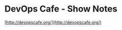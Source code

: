 <!--
id: 786064824
link: http://tumblr.atmos.org/post/786064824/devops-cafe-show-notes
slug: devops-cafe-show-notes
date: Thu Jul 08 2010 11:31:47 GMT-0700 (PDT)
publish: 2010-07-08
tags: 
title: DevOps Cafe - Show Notes
-->


DevOps Cafe - Show Notes
========================

[http://devopscafe.org/](http://devopscafe.org/)

